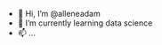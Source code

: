 - 👋 Hi, I’m @alleneadam
- 👀 I’m currently learning data science
- 📫 ...

<!---
alleneadam/alleneadam is a ✨ special ✨ repository because its `README.md` (this file) appears on your GitHub profile.
You can click the Preview link to take a look at your changes.
--->
